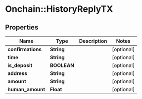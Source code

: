 # Onchain::HistoryReplyTX

## Properties
Name | Type | Description | Notes
------------ | ------------- | ------------- | -------------
**confirmations** | **String** |  | [optional] 
**time** | **String** |  | [optional] 
**is_deposit** | **BOOLEAN** |  | [optional] 
**address** | **String** |  | [optional] 
**amount** | **String** |  | [optional] 
**human_amount** | **Float** |  | [optional] 


